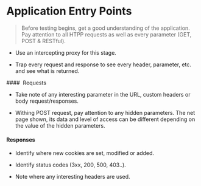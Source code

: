 # Application Entry Points

> Before testing begins, get a good understanding of the application. Pay attention to all HTPP requests as well as every parameter (GET, POST & RESTful).

* Use an intercepting proxy for this stage.

* Trap every request and response to see every header, parameter, etc. and see what is returned.

####  Requests

* Take note of any interesting parameter in the URL, custom headers or body request/responses.

* Withing POST request, pay attention to any hidden parameters. The net page shown, its data and level of access can be different depending on the value of the hidden parameters.

#### Responses

* Identify where new cookies are set, modified or added.

* Identify status codes (3xx, 200, 500, 403..).

* Note where any interesting headers are used.
